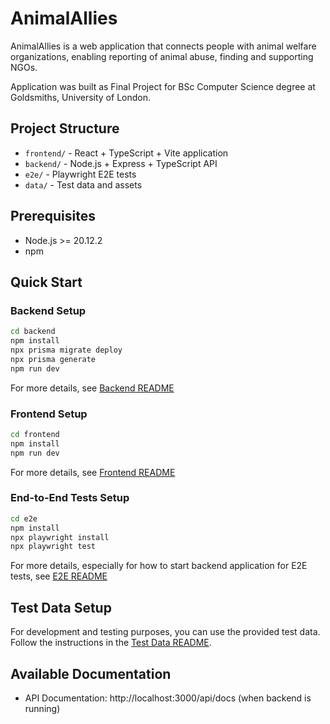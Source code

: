 # AnimalAllies

AnimalAllies is a web application that connects people with animal welfare organizations, enabling reporting of animal abuse, finding and supporting NGOs.

Application was built as Final Project for BSc Computer Science degree at Goldsmiths, University of London.

## Project Structure

- `frontend/` - React + TypeScript + Vite application
- `backend/` - Node.js + Express + TypeScript API
- `e2e/` - Playwright E2E tests
- `data/` - Test data and assets

## Prerequisites

- Node.js >= 20.12.2
- npm

## Quick Start

### Backend Setup

```bash
cd backend
npm install
npx prisma migrate deploy
npx prisma generate
npm run dev
```

For more details, see [Backend README](backend/README.md)

### Frontend Setup

```bash
cd frontend
npm install
npm run dev
```

For more details, see [Frontend README](frontend/README.md)

### End-to-End Tests Setup

```bash
cd e2e
npm install
npx playwright install
npx playwright test
```

For more details, especially for how to start backend application for E2E tests, see [E2E README](e2e/README)

## Test Data Setup

For development and testing purposes, you can use the provided test data. Follow the instructions in the [Test Data README](data/README.md).

## Available Documentation

- API Documentation: http://localhost:3000/api/docs (when backend is running)
